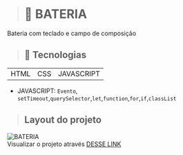 ># 🥁 BATERIA

<p>Bateria com teclado e campo de composição </p>

> ## 🚀 Tecnologias

<table>
<tr>
<td>HTML</td>
<td>CSS</td>
<td>JAVASCRIPT</td>
</tr>
</table>

- JAVASCRIPT: `Evento`, `setTimeout`,`querySelector`,`let`,`function`,`for`,`if`,`classList`


>##  Layout do projeto
![BATERIA](https://user-images.githubusercontent.com/110351770/223852825-d1844090-e9b4-43d6-b390-ba4bb6d50589.PNG)
<br/>
Visualizar o projeto através [DESSE LINK](https://bateria-fawn.vercel.app/)
